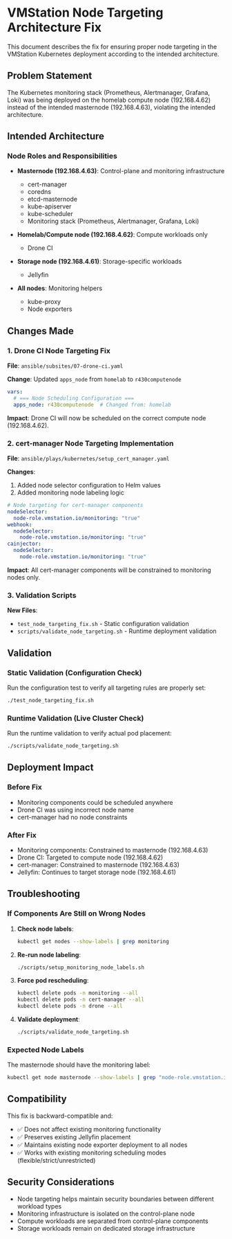 # VMStation Node Targeting Architecture Fix

This document describes the fix for ensuring proper node targeting in the VMStation Kubernetes deployment according to the intended architecture.

## Problem Statement

The Kubernetes monitoring stack (Prometheus, Alertmanager, Grafana, Loki) was being deployed on the homelab compute node (192.168.4.62) instead of the intended masternode (192.168.4.63), violating the intended architecture.

## Intended Architecture

### Node Roles and Responsibilities

- **Masternode (192.168.4.63)**: Control-plane and monitoring infrastructure
  - cert-manager
  - coredns
  - etcd-masternode
  - kube-apiserver
  - kube-scheduler
  - Monitoring stack (Prometheus, Alertmanager, Grafana, Loki)

- **Homelab/Compute node (192.168.4.62)**: Compute workloads only
  - Drone CI

- **Storage node (192.168.4.61)**: Storage-specific workloads
  - Jellyfin

- **All nodes**: Monitoring helpers
  - kube-proxy
  - Node exporters

## Changes Made

### 1. Drone CI Node Targeting Fix

**File**: `ansible/subsites/07-drone-ci.yaml`

**Change**: Updated `apps_node` from `homelab` to `r430computenode`

```yaml
vars:
  # === Node Scheduling Configuration ===
  apps_node: r430computenode  # Changed from: homelab
```

**Impact**: Drone CI will now be scheduled on the correct compute node (192.168.4.62).

### 2. cert-manager Node Targeting Implementation

**File**: `ansible/plays/kubernetes/setup_cert_manager.yaml`

**Changes**:
1. Added node selector configuration to Helm values
2. Added monitoring node labeling logic

```yaml
# Node targeting for cert-manager components
nodeSelector:
  node-role.vmstation.io/monitoring: "true"
webhook:
  nodeSelector:
    node-role.vmstation.io/monitoring: "true"
cainjector:
  nodeSelector:
    node-role.vmstation.io/monitoring: "true"
```

**Impact**: All cert-manager components will be constrained to monitoring nodes only.

### 3. Validation Scripts

**New Files**:
- `test_node_targeting_fix.sh` - Static configuration validation
- `scripts/validate_node_targeting.sh` - Runtime deployment validation

## Validation

### Static Validation (Configuration Check)

Run the configuration test to verify all targeting rules are properly set:

```bash
./test_node_targeting_fix.sh
```

### Runtime Validation (Live Cluster Check)

Run the runtime validation to verify actual pod placement:

```bash
./scripts/validate_node_targeting.sh
```

## Deployment Impact

### Before Fix
- Monitoring components could be scheduled anywhere
- Drone CI was using incorrect node name
- cert-manager had no node constraints

### After Fix
- Monitoring components: Constrained to masternode (192.168.4.63)
- Drone CI: Targeted to compute node (192.168.4.62)
- cert-manager: Constrained to masternode (192.168.4.63)
- Jellyfin: Continues to target storage node (192.168.4.61)

## Troubleshooting

### If Components Are Still on Wrong Nodes

1. **Check node labels**:
   ```bash
   kubectl get nodes --show-labels | grep monitoring
   ```

2. **Re-run node labeling**:
   ```bash
   ./scripts/setup_monitoring_node_labels.sh
   ```

3. **Force pod rescheduling**:
   ```bash
   kubectl delete pods -n monitoring --all
   kubectl delete pods -n cert-manager --all
   kubectl delete pods -n drone --all
   ```

4. **Validate deployment**:
   ```bash
   ./scripts/validate_node_targeting.sh
   ```

### Expected Node Labels

The masternode should have the monitoring label:
```bash
kubectl get node masternode --show-labels | grep "node-role.vmstation.io/monitoring=true"
```

## Compatibility

This fix is backward-compatible and:
- ✅ Does not affect existing monitoring functionality
- ✅ Preserves existing Jellyfin placement
- ✅ Maintains existing node exporter deployment to all nodes
- ✅ Works with existing monitoring scheduling modes (flexible/strict/unrestricted)

## Security Considerations

- Node targeting helps maintain security boundaries between different workload types
- Monitoring infrastructure is isolated on the control-plane node
- Compute workloads are separated from control-plane components
- Storage workloads remain on dedicated storage infrastructure